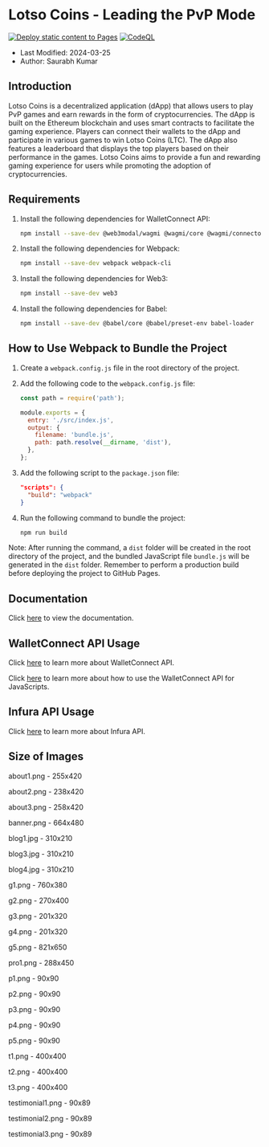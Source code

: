 # Lotso Coins - Leading the PvP Mode

[![Deploy static content to Pages](https://github.com/BTI-US/Lotso/actions/workflows/static.yml/badge.svg?branch=master)](https://github.com/BTI-US/Lotso/actions/workflows/static.yml)
[![CodeQL](https://github.com/BTI-US/Lotso/actions/workflows/codeql.yml/badge.svg)](https://github.com/BTI-US/Lotso/actions/workflows/codeql.yml)

- Last Modified: 2024-03-25
- Author: Saurabh Kumar

## Introduction

Lotso Coins is a decentralized application (dApp) that allows users to play PvP games and earn rewards in the form of cryptocurrencies. The dApp is built on the Ethereum blockchain and uses smart contracts to facilitate the gaming experience. Players can connect their wallets to the dApp and participate in various games to win Lotso Coins (LTC). The dApp also features a leaderboard that displays the top players based on their performance in the games. Lotso Coins aims to provide a fun and rewarding gaming experience for users while promoting the adoption of cryptocurrencies.

## Requirements

1. Install the following dependencies for WalletConnect API:

   ```bash
   npm install --save-dev @web3modal/wagmi @wagmi/core @wagmi/connectors viem
   ```

2. Install the following dependencies for Webpack:

   ```bash
   npm install --save-dev webpack webpack-cli
   ```

3. Install the following dependencies for Web3:

   ```bash
   npm install --save-dev web3
   ```

4. Install the following dependencies for Babel:

   ```bash
   npm install --save-dev @babel/core @babel/preset-env babel-loader
   ```

## How to Use Webpack to Bundle the Project

1. Create a `webpack.config.js` file in the root directory of the project.
2. Add the following code to the `webpack.config.js` file:

   ```javascript
   const path = require('path');

   module.exports = {
     entry: './src/index.js',
     output: {
       filename: 'bundle.js',
       path: path.resolve(__dirname, 'dist'),
     },
   };
   ```
3. Add the following script to the `package.json` file:

   ```json
   "scripts": {
     "build": "webpack"
   }
   ```
4. Run the following command to bundle the project:

   ```bash
   npm run build
   ```
Note: After running the command, a `dist` folder will be created in the root directory of the project, and the bundled JavaScript file `bundle.js` will be generated in the `dist` folder. Remember to perform a production build before deploying the project to GitHub Pages.

## Documentation

Click [here](https://lotso.org/documentation/index.html) to view the documentation.

## WalletConnect API Usage

Click [here](https://docs.walletconnect.com/quick-start/dapps/web3-provider) to learn more about WalletConnect API.

Click [here](https://docs.walletconnect.com/web3modal/javascript/about) to learn more about how to use the WalletConnect API for JavaScripts.

## Infura API Usage

Click [here](https://infura.io/docs) to learn more about Infura API.

## Size of Images

about1.png - 255x420

about2.png - 238x420

about3.png - 258x420

banner.png - 664x480

blog1.jpg - 310x210

blog3.jpg - 310x210

blog4.jpg - 310x210

g1.png - 760x380

g2.png - 270x400

g3.png - 201x320

g4.png - 201x320

g5.png - 821x650

pro1.png - 288x450

p1.png - 90x90

p2.png - 90x90

p3.png - 90x90

p4.png - 90x90

p5.png - 90x90

t1.png - 400x400

t2.png - 400x400

t3.png - 400x400

testimonial1.png - 90x89

testimonial2.png - 90x89

testimonial3.png - 90x89